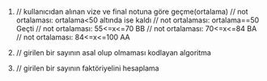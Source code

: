1) // kullanıcıdan alınan vize ve final notuna göre geçme(ortalama)
		// not ortalaması: ortalama<50 altında ise kaldı
		// not ortalaması: ortalama==50 Geçti
		// not ortalaması: 55<=x<=70 BB
		// not ortalaması: 70<=x<=84 BA
		// not ortalaması: 84<=x<=100 AA
    
2) // girilen bir sayının asal olup olmaması kodlayan algoritma
3) // girilen bir sayının faktöriyelini hesaplama
